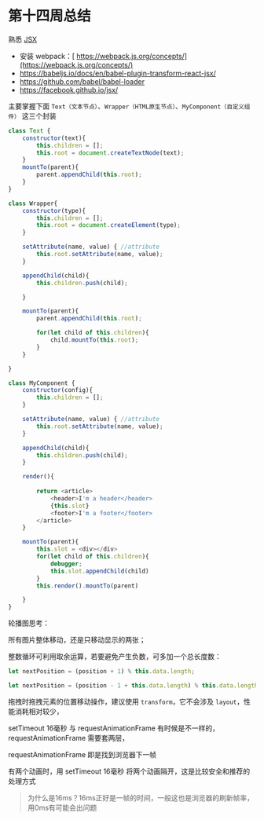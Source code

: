 # 第十四周总结

熟悉 [JSX](https://facebook.github.io/jsx/)

- 安装 webpack：[ https://webpack.js.org/concepts/](https://webpack.js.org/concepts/)
- https://babeljs.io/docs/en/babel-plugin-transform-react-jsx/
- https://github.com/babel/babel-loader
- https://facebook.github.io/jsx/



主要掌握下面 `Text（文本节点）`、`Wrapper（HTML原生节点）`、`MyComponent（自定义组件）` 这三个封装

```javascript
class Text {
    constructor(text){
        this.children = [];
        this.root = document.createTextNode(text);
    }
    mountTo(parent){
        parent.appendChild(this.root);
    }
}

class Wrapper{
    constructor(type){
        this.children = [];
        this.root = document.createElement(type);
    }

    setAttribute(name, value) { //attribute
        this.root.setAttribute(name, value);
    }

    appendChild(child){
        this.children.push(child);

    }

    mountTo(parent){
        parent.appendChild(this.root);

        for(let child of this.children){
            child.mountTo(this.root);
        }
    }

}

class MyComponent {
    constructor(config){
        this.children = [];
    }

    setAttribute(name, value) { //attribute
        this.root.setAttribute(name, value);
    }

    appendChild(child){
        this.children.push(child);
    }

    render(){
        
        return <article>
            <header>I'm a header</header>
            {this.slot}
            <footer>I'm a footer</footer>
        </article>
    }

    mountTo(parent){
        this.slot = <div></div>
        for(let child of this.children){
            debugger;
            this.slot.appendChild(child)
        }
        this.render().mountTo(parent)

    }
}
```





轮播图思考：

所有图片整体移动，还是只移动显示的两张；

整数循环可利用取余运算，若要避免产生负数，可多加一个总长度数：

```javascript
let nextPosition = (position + 1) % this.data.length;

let nextPosition = (position - 1 + this.data.length) % this.data.length;
```



拖拽时拖拽元素的位置移动操作，建议使用 `transform`，它不会涉及 `layout`，性能消耗相对较少，



setTimeout 16毫秒 与 requestAnimationFrame 有时候是不一样的，requestAnimationFrame 需要套两层，

requestAnimationFrame 即是找到浏览器下一帧

有两个动画时，用 setTimeout 16毫秒 将两个动画隔开，这是比较安全和推荐的处理方式



> 为什么是16ms？16ms正好是一帧的时间，一般这也是浏览器的刷新帧率，用0ms有可能会出问题




